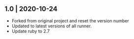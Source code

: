 1.0 | 2020-10-24
---
 * Forked from original project and reset the version number
 * Updated to latest versions of all runner.
 * Update ruby to 2.7
